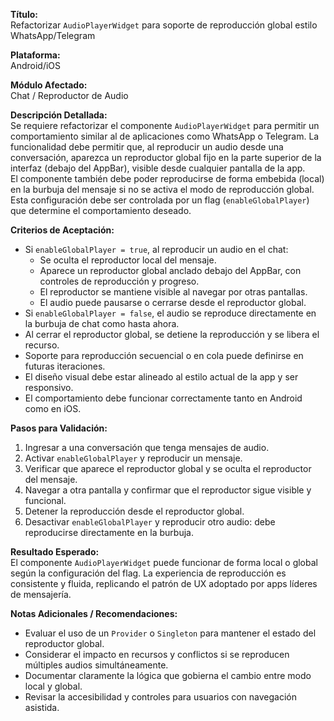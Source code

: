 **Título:**  
Refactorizar `AudioPlayerWidget` para soporte de reproducción global estilo WhatsApp/Telegram

**Plataforma:**  
Android/iOS

**Módulo Afectado:**  
Chat / Reproductor de Audio

**Descripción Detallada:**  
Se requiere refactorizar el componente `AudioPlayerWidget` para permitir un comportamiento similar al de aplicaciones como WhatsApp o Telegram. La funcionalidad debe permitir que, al reproducir un audio desde una conversación, aparezca un reproductor global fijo en la parte superior de la interfaz (debajo del AppBar), visible desde cualquier pantalla de la app.  
El componente también debe poder reproducirse de forma embebida (local) en la burbuja del mensaje si no se activa el modo de reproducción global. Esta configuración debe ser controlada por un flag (`enableGlobalPlayer`) que determine el comportamiento deseado.

**Criterios de Aceptación:**  
- Si `enableGlobalPlayer = true`, al reproducir un audio en el chat:
  - Se oculta el reproductor local del mensaje.  
  - Aparece un reproductor global anclado debajo del AppBar, con controles de reproducción y progreso.  
  - El reproductor se mantiene visible al navegar por otras pantallas.  
  - El audio puede pausarse o cerrarse desde el reproductor global.  
- Si `enableGlobalPlayer = false`, el audio se reproduce directamente en la burbuja de chat como hasta ahora.  
- Al cerrar el reproductor global, se detiene la reproducción y se libera el recurso.  
- Soporte para reproducción secuencial o en cola puede definirse en futuras iteraciones.  
- El diseño visual debe estar alineado al estilo actual de la app y ser responsivo.  
- El comportamiento debe funcionar correctamente tanto en Android como en iOS.

**Pasos para Validación:**  
1. Ingresar a una conversación que tenga mensajes de audio.  
2. Activar `enableGlobalPlayer` y reproducir un mensaje.  
3. Verificar que aparece el reproductor global y se oculta el reproductor del mensaje.  
4. Navegar a otra pantalla y confirmar que el reproductor sigue visible y funcional.  
5. Detener la reproducción desde el reproductor global.  
6. Desactivar `enableGlobalPlayer` y reproducir otro audio: debe reproducirse directamente en la burbuja.  

**Resultado Esperado:**  
El componente `AudioPlayerWidget` puede funcionar de forma local o global según la configuración del flag. La experiencia de reproducción es consistente y fluida, replicando el patrón de UX adoptado por apps líderes de mensajería.

**Notas Adicionales / Recomendaciones:**  
- Evaluar el uso de un `Provider` o `Singleton` para mantener el estado del reproductor global.  
- Considerar el impacto en recursos y conflictos si se reproducen múltiples audios simultáneamente.  
- Documentar claramente la lógica que gobierna el cambio entre modo local y global.  
- Revisar la accesibilidad y controles para usuarios con navegación asistida.
